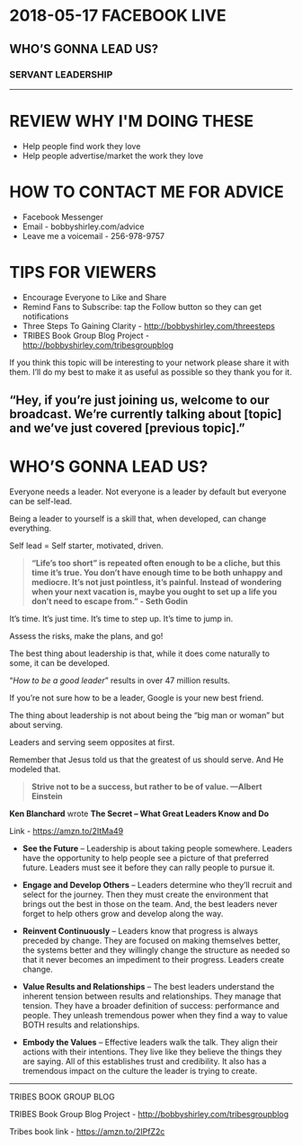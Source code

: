 
# 2018-05-17 FACEBOOK LIVE
## WHO’S GONNA LEAD US?
### SERVANT LEADERSHIP
---
# REVIEW WHY I'M DOING THESE
- Help people find work they love
- Help people advertise/market the work they love

# HOW TO CONTACT ME FOR ADVICE
- Facebook Messenger
- Email - bobbyshirley.com/advice
- Leave me a voicemail - 256-978-9757

# TIPS FOR VIEWERS
- Encourage Everyone to Like and Share
- Remind Fans to Subscribe: tap the Follow button so they can get notifications
- Three Steps To Gaining Clarity - http://bobbyshirley.com/threesteps
- TRIBES Book Group Blog Project - http://bobbyshirley.com/tribesgroupblog

If you think this topic will be interesting to your network please share it with them. I’ll do my best to make it as useful as possible so they thank you for it.

“Hey, if you’re just joining us, welcome to our broadcast. We’re currently talking about [topic] and we’ve just covered [previous topic].”
---
# WHO’S GONNA LEAD US?
Everyone needs a leader. Not everyone is a leader by default but everyone can be self-lead.

Being a leader to yourself is a skill that, when developed, can change everything.

Self lead = Self starter, motivated, driven.

> **“Life’s too short” is repeated often enough to be a cliche, but this time it’s true. You don’t have enough time to be both unhappy and mediocre. It’s not just pointless, it’s painful. Instead of wondering when your next vacation is, maybe you ought to set up a life you don’t need to escape from.” - Seth Godin**

It’s time. It’s just time. It’s time to step up. It’s time to jump in. 

Assess the risks, make the plans, and go!

The best thing about leadership is that, while it does come naturally to some, it can be developed.

“*How to be a good leader*” results in over 47 million results.

If you’re not sure how to be a leader, Google is your new best friend.

The thing about leadership is not about being the “big man or woman” but about serving.

Leaders and serving seem opposites at first.

Remember that Jesus told us that the greatest of us should serve. And He modeled that.

> **Strive not to be a success, but rather to be of value. —Albert Einstein**

**Ken Blanchard** wrote **The Secret – What Great Leaders Know and Do**

Link - https://amzn.to/2ItMa49

- **See the Future** – Leadership is about taking people somewhere.  Leaders have the opportunity to help people see a picture of that preferred future.  Leaders must see it before they can rally people to pursue it.

- **Engage and Develop Others** – Leaders determine who they’ll recruit and select for the journey.  Then they must create the environment that brings out the best in those on the team.  And, the best leaders never forget to help others grow and develop along the way.

- **Reinvent Continuously** – Leaders know that progress is always preceded by change.  They are focused on making themselves better, the systems better and they willingly change the structure as needed so that it never becomes an impediment to their progress.  Leaders create change.

- **Value Results and Relationships** – The best leaders understand the inherent tension between results and relationships.  They manage that tension.  They have a broader definition of success: performance and people.  They unleash tremendous power when they find a way to value BOTH results and relationships.

- **Embody the Values** – Effective leaders walk the talk.  They align their actions with their intentions.  They live like they believe the things they are saying.  All of this establishes trust and credibility.  It also has a tremendous impact on the culture the leader is trying to create.


---

TRIBES BOOK GROUP BLOG

TRIBES Book Group Blog Project - http://bobbyshirley.com/tribesgroupblog

Tribes book link - https://amzn.to/2IPfZ2c
